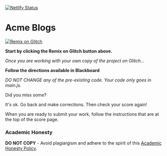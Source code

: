 [![Netlify Status](https://api.netlify.com/api/v1/badges/99eda7b4-6f25-46bc-9c93-d3d43e0e777f/deploy-status)](https://app.netlify.com/sites/epic-wilson-dbd870/deploys)

# Acme Blogs

[![Remix on Glitch](https://cdn.glitch.com/2703baf2-b643-4da7-ab91-7ee2a2d00b5b%2Fremix-button.svg)](https://glitch.com/edit/#!/import/github/gitdagray/js_acme_blogs)

**Start by clicking the Remix on Glitch button above.**

_Once you are working with your own copy of the project on Glitch..._

**Follow the directions available in Blackboard** 

_DO NOT CHANGE any of the pre-existing code. Your code only goes in main.js._

Did you miss some?

It's ok. Go back and make corrections. Then check your score again!

When you are ready to submit your work, follow the instructions that are at the top of the score page.

### Academic Honesty

**DO NOT COPY** - Avoid plagiargism and adhere to the spirit of this [Academic Honesty Policy](https://www.freecodecamp.org/news/academic-honesty-policy/).
